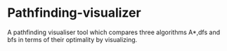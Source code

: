 # Pathfinding-visualizer
A pathfinding visualiser tool which compares three algorithms A*,dfs and bfs in terms of their optimality by visualizing.

